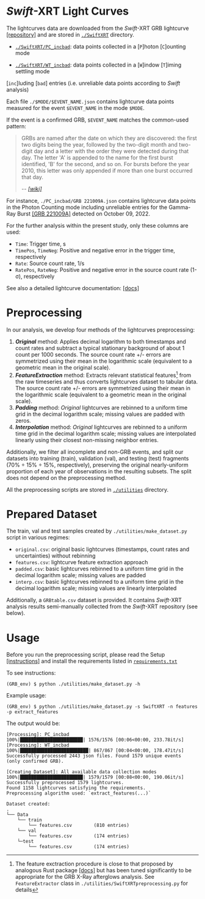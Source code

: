# *Swift*-XRT Light Curves
The lightcurves data are downloaded from the *Swift*-XRT GRB lightcurve [[repository]](https://www.swift.ac.uk/xrt_curves/) and are stored in [`./SwiftXRT`](./SwiftXRT) directory.

- [`./SwiftXRT/PC_incbad`](./SwiftXRT/PC_incbad): data points collected in a [`P`]hoton [`C`]ounting mode

- [`./SwiftXRT/WT_incbad`](./SwiftXRT/WT_incbad): data points collected in a [`W`]indow [`T`]iming settling mode

 [`inc`]luding [`bad`] entries (i.e. unreliable data points according to *Swift* analysis)

Each file `./$MODE/$EVENT_NAME.json` contains lightcurve data points measured for the event `$EVENT_NAME` in the mode `$MODE`. 

If the event is a confirmed GRB, `$EVENT_NAME` matches the common-used pattern:
> GRBs are named after the date on which they are discovered: the first two digits being the year, followed by the two-digit month and two-digit day and a letter with the order they were detected during that day. The letter 'A' is appended to the name for the first burst identified, 'B' for the second, and so on. For bursts before the year 2010, this letter was only appended if more than one burst occurred that day.
>
> -- <cite>[*[wiki]*](https://en.wikipedia.org/wiki/Gamma-ray_burst)</cite>

For instance, `./PC_incbad/GRB 221009A.json` contains lightcurve data points in the Photon Counting mode including unreliable entries for the Gamma-Ray Burst [[GRB 221009A]](https://en.wikipedia.org/wiki/GRB_221009A) detected on October 09, 2022.

For the further analysis within the present study, only these columns are used:
- `Time`: Trigger time, s
- `TimePos`, `TimeNeg`:  Positive and negative error in the trigger time, respectively
- `Rate`: Source count rate, 1/s
- `RatePos`, `RateNeg`: Positive and negative error in the source count rate (1-σ), respectively

See also a detailed lightcurve documentation: [[docs]](https://www.swift.ac.uk/xrt_curves/docs.php)

# Preprocessing
In our analysis, we develop four methods of the lightcurves preprocessing:
1. ***Original*** method: Applies decimal logarithm to both timestamps and count rates and subtract a typical stationary background of about 1 count per 1000 seconds. The source count rate +/- errors are symmetrized using their mean in the logarithmic scale (equivalent to a geometric mean in the original scale).
2. ***FeatureExtraction*** method: Extracts relevant statistical features[^1] from the raw timeseries and thus converts lightcurves dataset to tabular data. The source count rate +/- errors are symmetrized using their mean in the logarithmic scale (equivalent to a geometric mean in the original scale).
3. ***Padding*** method: *Original* lightcurves are rebinned to a uniform time grid in the decimal logarithm scale; missing values are padded with zeros.
4. ***Interpolation*** method: *Original* lightcurves are rebinned to a uniform time grid in the decimal logarithm scale; missing values are interpolated linearly using their closest non-missing neighbor entries.

Additionally, we filter all incomplete and non-GRB events, and split our datasets into training (train), validation
(val), and testing (test) fragments (70% $\div$ 15% $\div$ 15%, respectively), preserving the original nearly-uniform proportion of each year of observations in the resulting subsets. The split does not depend on the preprocessing method.

All the preprocessing scripts are stored in [`./utilities`](utilities) directory.

# Prepared Dataset
The train, val and test samples created by `./utilities/make_dataset.py` script in various regimes:

- `original.csv`: original basic lightcurves (timestamps, count rates and uncertainties) without rebinning
- `features.csv`: lightcurve feature extraction approach
- `padded.csv`: basic lightcurves rebinned to a uniform time grid in the decimal logarithm scale; missing values are padded
- `interp.csv`: basic lightcurves rebinned to a uniform time grid in the decimal logarithm scale; missing values are linearly interpolated

Additionally, a `GRBtable.csv` dataset is provided. It contains *Swift*-XRT analysis results semi-manually collected from the *Swift*-XRT repository (see below).

# Usage
Before you run the preprocessing script, please read the Setup <a href="/README.md/#setup"> [instructions]</a> and install the requirements listed in [`requirements.txt`](requirements.txt)

To see instructions:
```
(GRB_env) $ python ./utilities/make_dataset.py -h
```

Example usage:
```
(GRB_env) $ python ./utilities/make_dataset.py -s SwiftXRT -n features -p extract_features    
```
The output would be:
```
[Processing]: PC_incbad
100%|███████████████████████| 1576/1576 [00:06<00:00, 233.78it/s]
[Processing]: WT_incbad
100%|█████████████████████████| 867/867 [00:04<00:00, 178.47it/s]
Successfully processed 2443 json files. Found 1579 unique events
(only confirmed GRB).

[Creating Dataset]: All available data collection modes
100%|███████████████████████| 1579/1579 [00:08<00:00, 190.06it/s]
Successfully preprocessed 1579 lightcurves.
Found 1158 lightcurves satisfying the requirements.
Preprocessing algorithm used: `extract_features(...)`

Dataset created:
.
└── Data
    └── train
        └── features.csv        (810 entries)
    └── val
        └── features.csv        (174 entries)
    └─test
        └── features.csv        (174 entries)
```

[^1]: The feature exctraction procedure is close to that proposed by analogous Rust package [[docs]](https://docs.rs/light-curve-feature/latest/light_curve_feature/features/index.html) but has been tuned significantly to be appropriate for the GRB X-Ray afterglows analysis. See `FeatureExtractor` class in `./utilities/SwiftXRTpreprocessing.py` for details
